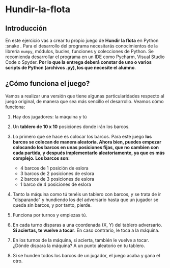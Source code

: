 # Hundir-la-flota



## Introducción
En este ejercicio vas a crear tu propio juego de **Hundir la flota** en Python :snake . Para el desarrollo del programa necesitarás conocimientos de la librería `numpy`, módulos, bucles, funciones y colecciones de Python. Se recomienda desarrollar el programa en un IDE como Pycharm, Visual Studio Code o Spyder. **Por lo que la entrega deberá constar de uno o varios scripts de Python (archivos .py), los que necesite el alumno**.

## ¿Cómo funciona el juego?
Vamos a realizar una versión que tiene algunas particularidades respecto al juego original, de manera que sea más sencillo el desarrollo. Veamos cómo funciona:

1. Hay dos jugadores: la máquina y tú
2. Un **tablero de 10 x 10** posiciones donde irán los barcos.
3. Lo primero que se hace es colocar los barcos. Para este juego **los barcos se colocan de manera aleatoria. Ahora bien, puedes empezar colocando los barcos en unas posiciones fijas, que no cambien con cada partida, y después implementarlo aleatoriamente, ya que es más complejo. Los barcos son:**
    * 4 barcos de 1 posición de eslora
    * 3 barcos de 2 posiciones de eslora
    * 2 barcos de 3 posiciones de eslora
    * 1 barco de 4 posiciones de eslora

4. Tanto la máquina como tú tenéis un tablero con barcos, y se trata de ir "disparando" y hundiendo los del adversario hasta que un jugador se queda sin barcos, y por tanto, pierde.
5. Funciona por turnos y empiezas tú.
6. En cada turno disparas a una coordenada (X, Y) del tablero adversario. **Si aciertas, te vuelve a tocar**. En caso contrario, le toca a la máquina.
7. En los turnos de la máquina, si acierta, también le vuelve a tocar. ¿Dónde dispara la máquina? A un punto aleatorio en tu tablero.
8. Si se hunden todos los barcos de un jugador, el juego acaba y gana el otro.
